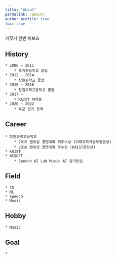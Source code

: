 ```yaml
---
title: "About"
permalink: /about/
author_profile: true
toc: true
---
```


까짓거 한번 해보죠


## History
    * 2006 ~ 2011
        * 도계초등학교 졸업
    * 2012 ~ 2014
        * 창원중학교 졸업
    * 2015 ~ 2016
        * 창원과학고등학교 졸업
    * 2017 ~
        * KAIST 재학중
    * 2020 ~ 2022
        * 육군 만기 전역


## Career
    * 창원과학고등학교
        * 2015 캔위성 경연대회 최우수상 (미래과학기술부장관상)
        * 2016 캔위성 경연대회 우수상 (KAIST총장상)
    * KAIST
    * NCSOFT
        * Speech AI Lab Music AI 장기인턴

## Field
    * CS
    * ML
    * Speech
    * Music

## Hobby
    * Music


## Goal
    * 